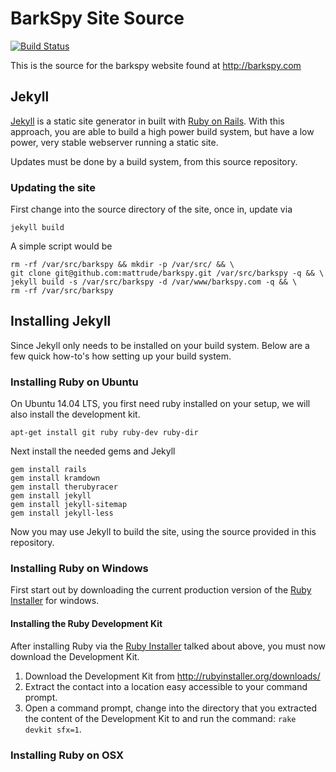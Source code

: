# BarkSpy Site Source
[![Build Status](https://travis-ci.org/mattrude/barkspy.svg?branch=jekyll)](https://travis-ci.org/mattrude/barkspy)

This is the source for the barkspy website found at http://barkspy.com

## Jekyll

[Jekyll](http://jekyllrb.com/) is a static site generator in built with [Ruby on Rails](http://rubyonrails.org/). With this approach, you are able to build a high power build system, but have a low power, very stable webserver running a static site.

Updates must be done by a build system, from this source repository.

### Updating the site

First change into the source directory of the site, once in, update via

    jekyll build

A simple script would be

    rm -rf /var/src/barkspy && mkdir -p /var/src/ && \
    git clone git@github.com:mattrude/barkspy.git /var/src/barkspy -q && \
    jekyll build -s /var/src/barkspy -d /var/www/barkspy.com -q && \
    rm -rf /var/src/barkspy

## Installing Jekyll
Since Jekyll only needs to be installed on your build system. Below are a few quick how-to's how setting up your build system.

### Installing Ruby on Ubuntu
On Ubuntu 14.04 LTS, you first need ruby installed on your setup, we will also install the development kit.

    apt-get install git ruby ruby-dev ruby-dir

Next install the needed gems and Jekyll

    gem install rails
    gem install kramdown
    gem install therubyracer
    gem install jekyll
    gem install jekyll-sitemap
    gem install jekyll-less

Now you may use Jekyll to build the site, using the source provided in this repository.

### Installing Ruby on Windows
First start out by downloading the current production version of the [Ruby Installer](http://rubyinstaller.org/downloads/) for windows.

#### Installing the Ruby Development Kit
After installing Ruby via the [Ruby Installer](http://rubyinstaller.org/downloads/) talked about above, you must now download the Development Kit.

1. Download the Development Kit from http://rubyinstaller.org/downloads/
1. Extract the contact into a location easy accessible to your command prompt.
1. Open a command prompt, change into the directory that you extracted the content of the Development Kit to and run the command: `rake devkit sfx=1`.

### Installing Ruby on OSX

